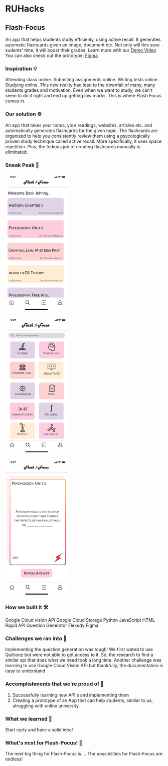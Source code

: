 # RUHacks
## Flash-Focus
An app that helps students study efficienly, using active recall. It generates automatic flashcards given an image, document etc.
Not only will this save sudents' time, it will boost their grades.
Learn more with our [Demo Video]()
You can also check out the prototype: [Figma](https://www.figma.com/proto/F65yx46n20XVJP4hzfL5Ls/App?node-id=2%3A158&scaling=min-zoom&page-id=0%3A1)

### Inspiration 💡
Attending class online. Submiting assignments online. Writing tests online. Studying online.
This new reality had lead to the downfall of many, many students grades and motivation.
Even when we want to study, we can't seem to do it right and end up getting low marks. This 
is where Flash Focus comes in. 

### Our solution ⚙️
An app that takes your notes, your readings, websites, articles etc. and automatically generates flashcards for the given topic.
The flashcards are organized to help you consistently review them using a psycologically proven study technique called active recall.
More specifically, it uses space repetition. Plus, the tedious job of creating flashcards manually is eliminated.

### Sneak Peak 👀
<p float="left">
  <img src="pic1.png" alt="" width="200" />
</p>

<p float="left">
  <img src="pic2.png" alt="" width="200" />
</p>

<p float="left">
  <img src="pic3.png" alt="" width="200" />
</p>  


### How we built it 🛠️
Google Cloud vision API
Google Cloud Storage 
Python
JavaScript
HTML
Rapid API Question Generator
Flexudy
Figma

### Challenges we ran into 🚧
Implementing the question generation was tough! We first wated to use Quillionz but were not able to get access to it.
So, the research to find a similar api that does what we need took a long time.
Another challenge was learning to use Google Cloud Vision API but thankfully, the documentation is easy to understand.

### Accomplishments that we're proud of 🌟
1. Successfully learning new API's and implementing them
2. Creating a prototype of an App that can help students, similar to us, struggling with online university. 

### What we learned 📖
Start early and have a solid idea!

### What's next for Flash-Focus! 🚀
The next big thing for Flash-Focus is.... The possibilities for Flash-Focus are endless!

